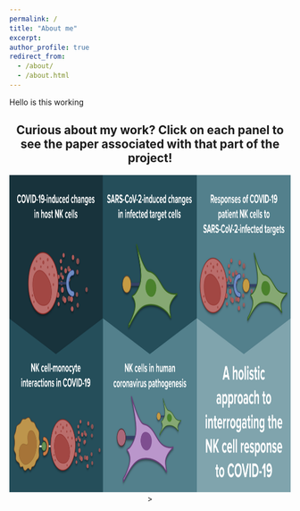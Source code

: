 ```yaml
---
permalink: /
title: "About me"
excerpt: 
author_profile: true
redirect_from: 
  - /about/
  - /about.html
---
```

Hello is this working

<html>
<body>
     <center>
      <h2>Curious about my work? Click on each panel to see the paper associated with that part of the project!</h2>
<!-- Image Map Generated by http://www.image-map.net/ -->
<img src="/files/Graphic_full.png" usemap="#image-map"
  width="1000"
  height="567">>

<map name="image-map">
    <area target="" alt="Multi-Omic paper" title="Multi-Omic paper" href="https://rupress.org/jem/article/218/8/e20210582/212379/Multi-omic-profiling-reveals-widespread" coords="0,0,333,500" shape="rect">
    <area target="" alt="NK Evasion paper" title="NK Evasion paper" href="https://www.ncbi.nlm.nih.gov/pmc/articles/PMC9742201/" coords="333,0,667,500" shape="rect">
</map>

</body>
</html>
